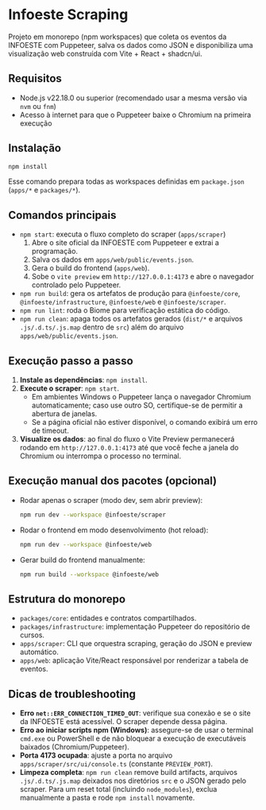 # Infoeste Scraping

Projeto em monorepo (npm workspaces) que coleta os eventos da INFOESTE com Puppeteer, salva os dados como JSON e disponibiliza uma visualização web construída com Vite + React + shadcn/ui.

## Requisitos

- Node.js v22.18.0 ou superior (recomendado usar a mesma versão via `nvm` ou `fnm`)
- Acesso à internet para que o Puppeteer baixe o Chromium na primeira execução

## Instalação

```bash
npm install
```

Esse comando prepara todas as workspaces definidas em `package.json` (`apps/*` e `packages/*`).

## Comandos principais

- `npm start`: executa o fluxo completo do scraper (`apps/scraper`)
	1. Abre o site oficial da INFOESTE com Puppeteer e extrai a programação.
	2. Salva os dados em `apps/web/public/events.json`.
	3. Gera o build do frontend (`apps/web`).
	4. Sobe o `vite preview` em `http://127.0.0.1:4173` e abre o navegador controlado pelo Puppeteer.
- `npm run build`: gera os artefatos de produção para `@infoeste/core`, `@infoeste/infrastructure`, `@infoeste/web` e `@infoeste/scraper`.
- `npm run lint`: roda o Biome para verificação estática do código.
- `npm run clean`: apaga todos os artefatos gerados (`dist/*` e arquivos `.js/.d.ts/.js.map` dentro de `src`) além do arquivo `apps/web/public/events.json`.

## Execução passo a passo

1. **Instale as dependências**: `npm install`.
2. **Execute o scraper**: `npm start`.
	 - Em ambientes Windows o Puppeteer lança o navegador Chromium automaticamente; caso use outro SO, certifique-se de permitir a abertura de janelas.
	 - Se a página oficial não estiver disponível, o comando exibirá um erro de timeout.
3. **Visualize os dados**: ao final do fluxo o Vite Preview permanecerá rodando em `http://127.0.0.1:4173` até que você feche a janela do Chromium ou interrompa o processo no terminal.

## Execução manual dos pacotes (opcional)

- Rodar apenas o scraper (modo dev, sem abrir preview):
	```bash
	npm run dev --workspace @infoeste/scraper
	```
- Rodar o frontend em modo desenvolvimento (hot reload):
	```bash
	npm run dev --workspace @infoeste/web
	```
- Gerar build do frontend manualmente:
	```bash
	npm run build --workspace @infoeste/web
	```

## Estrutura do monorepo

- `packages/core`: entidades e contratos compartilhados.
- `packages/infrastructure`: implementação Puppeteer do repositório de cursos.
- `apps/scraper`: CLI que orquestra scraping, geração do JSON e preview automático.
- `apps/web`: aplicação Vite/React responsável por renderizar a tabela de eventos.

## Dicas de troubleshooting

- **Erro `net::ERR_CONNECTION_TIMED_OUT`**: verifique sua conexão e se o site da INFOESTE está acessível. O scraper depende dessa página.
- **Erro ao iniciar scripts npm (Windows)**: assegure-se de usar o terminal `cmd.exe` ou PowerShell e de não bloquear a execução de executáveis baixados (Chromium/Puppeteer).
- **Porta 4173 ocupada**: ajuste a porta no arquivo `apps/scraper/src/ui/console.ts` (constante `PREVIEW_PORT`).
- **Limpeza completa**: `npm run clean` remove build artifacts, arquivos `.js/.d.ts/.js.map` deixados nos diretórios `src` e o JSON gerado pelo scraper. Para um reset total (incluindo `node_modules`), exclua manualmente a pasta e rode `npm install` novamente.